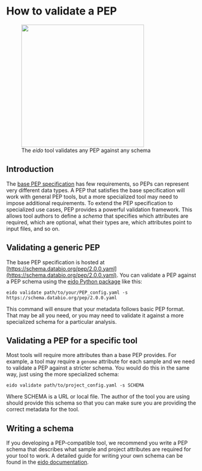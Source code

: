 # How to validate a PEP

<figure>
<img src="../img/validation.svg" width="325">
<figcaption>The <i>eido</i> tool validates any PEP against any schema</figcaption>
</figure>

## Introduction

The [base PEP specification](https://schema.databio.org/pep/2.0.0.yaml) has few requirements, so PEPs can represent very different data types. A PEP that satisfies the base specification will work with general PEP tools, but a more specialized tool may need to impose additional requirements. To extend the PEP specification to specialized use cases, PEP provides a powerful validation framework. This allows tool authors to define a *schema* that specifies which attributes are required, which are optional, what their types are, which attributes point to input files, and so on.

## Validating a generic PEP

The base PEP specification is hosted at [https://schema.databio.org/pep/2.0.0.yaml](https://schema.databio.org/pep/2.0.0.yaml). You can validate a PEP against a PEP schema using the [eido Python package](http://eido.databio.org) like this:

```
eido validate path/to/your/PEP_config.yaml -s https://schema.databio.org/pep/2.0.0.yaml
```

This command will ensure that your metadata follows basic PEP format. That may be all you need, or you may need to validate it against a more specialized schema for a particular analysis.

## Validating a PEP for a specific tool

Most tools will require more attributes than a base PEP provides. For example, a tool may require a `genome` attribute for each sample and we need to validate a PEP against a stricter schema. You would do this in the same way, just using the more specialized schema:

```console
eido validate path/to/project_config.yaml -s SCHEMA
```

Where SCHEMA is a URL or local file. The author of the tool you are using should provide this schema so that you can make sure you are providing the correct metadata for the tool.


## Writing a schema

If you developing a PEP-compatible tool, we recommend you write a PEP schema that describes what sample and project attributes are required for your tool to work. A detailed guide for writing your own schema can be found in the [eido documentation](http://eido.databio.org/en/master/writing-a-schema/).